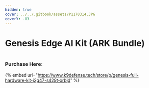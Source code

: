 ```yaml
---
hidden: true
cover: ../../.gitbook/assets/P1170314.JPG
coverY: -83
---
```


# Genesis Edge AI Kit (ARK Bundle)

<figure><img src="../../.gitbook/assets/P1170316.JPG" alt=""><figcaption></figcaption></figure>

### Purchase Here:

{% embed url="https://www.k9defense.tech/store/p/genesis-full-hardware-kit-j2g47-s429t-xrbjd" %}



